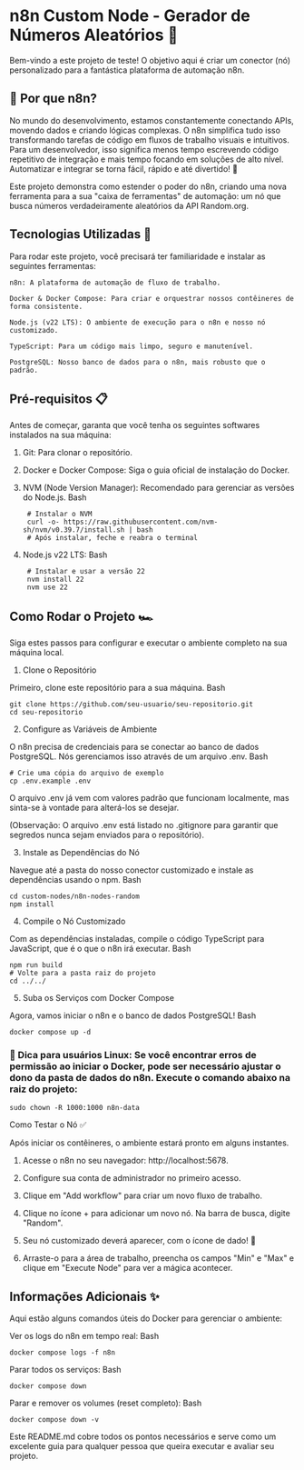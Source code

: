 # n8n Custom Node - Gerador de Números Aleatórios 🎲

Bem-vindo a este projeto de teste! O objetivo aqui é criar um conector (nó) personalizado para a fantástica plataforma de automação n8n.

## 🤔 Por que n8n?

No mundo do desenvolvimento, estamos constantemente conectando APIs, movendo dados e criando lógicas complexas. O n8n simplifica tudo isso transformando tarefas de código em fluxos de trabalho visuais e intuitivos. Para um desenvolvedor, isso significa menos tempo escrevendo código repetitivo de integração e mais tempo focando em soluções de alto nível. Automatizar e integrar se torna fácil, rápido e até divertido! 🚀

Este projeto demonstra como estender o poder do n8n, criando uma nova ferramenta para a sua "caixa de ferramentas" de automação: um nó que busca números verdadeiramente aleatórios da API Random.org.

## Tecnologias Utilizadas 🚀

Para rodar este projeto, você precisará ter familiaridade e instalar as seguintes ferramentas:

    n8n: A plataforma de automação de fluxo de trabalho.

    Docker & Docker Compose: Para criar e orquestrar nossos contêineres de forma consistente.

    Node.js (v22 LTS): O ambiente de execução para o n8n e nosso nó customizado.

    TypeScript: Para um código mais limpo, seguro e manutenível.

    PostgreSQL: Nosso banco de dados para o n8n, mais robusto que o padrão.

## Pré-requisitos 📋

Antes de começar, garanta que você tenha os seguintes softwares instalados na sua máquina:

1. Git: Para clonar o repositório.

2. Docker e Docker Compose: Siga o guia oficial de instalação do Docker.

3. NVM (Node Version Manager): Recomendado para gerenciar as versões do Node.js.
    Bash
   
        # Instalar o NVM
        curl -o- https://raw.githubusercontent.com/nvm-sh/nvm/v0.39.7/install.sh | bash
        # Após instalar, feche e reabra o terminal

5. Node.js v22 LTS:
    Bash
    
        # Instalar e usar a versão 22
        nvm install 22
        nvm use 22

## Como Rodar o Projeto 🏎️

Siga estes passos para configurar e executar o ambiente completo na sua máquina local.

1. Clone o Repositório

Primeiro, clone este repositório para a sua máquina.
Bash

    git clone https://github.com/seu-usuario/seu-repositorio.git
    cd seu-repositorio

2. Configure as Variáveis de Ambiente

O n8n precisa de credenciais para se conectar ao banco de dados PostgreSQL. Nós gerenciamos isso através de um arquivo .env.
Bash

    # Crie uma cópia do arquivo de exemplo
    cp .env.example .env

O arquivo .env já vem com valores padrão que funcionam localmente, mas sinta-se à vontade para alterá-los se desejar.

(Observação: O arquivo .env está listado no .gitignore para garantir que segredos nunca sejam enviados para o repositório).

3. Instale as Dependências do Nó

Navegue até a pasta do nosso conector customizado e instale as dependências usando o npm.
Bash

    cd custom-nodes/n8n-nodes-random
    npm install

4. Compile o Nó Customizado

Com as dependências instaladas, compile o código TypeScript para JavaScript, que é o que o n8n irá executar.
Bash
    
    npm run build
    # Volte para a pasta raiz do projeto
    cd ../../

5. Suba os Serviços com Docker Compose

Agora, vamos iniciar o n8n e o banco de dados PostgreSQL!
Bash

    docker compose up -d

### 🐧 Dica para usuários Linux: Se você encontrar erros de permissão ao iniciar o Docker, pode ser necessário ajustar o dono da pasta de dados do n8n. Execute o comando abaixo na raiz do projeto:
    
    sudo chown -R 1000:1000 n8n-data

Como Testar o Nó ✅

Após iniciar os contêineres, o ambiente estará pronto em alguns instantes.

1. Acesse o n8n no seu navegador: http://localhost:5678.

2. Configure sua conta de administrador no primeiro acesso.

3. Clique em "Add workflow" para criar um novo fluxo de trabalho.

4. Clique no ícone + para adicionar um novo nó. Na barra de busca, digite "Random".

5. Seu nó customizado deverá aparecer, com o ícone de dado! 🎉

6. Arraste-o para a área de trabalho, preencha os campos "Min" e "Max" e clique em "Execute Node" para ver a mágica acontecer.

## Informações Adicionais ✨

Aqui estão alguns comandos úteis do Docker para gerenciar o ambiente:

Ver os logs do n8n em tempo real:
Bash

    docker compose logs -f n8n

Parar todos os serviços:
Bash

    docker compose down

Parar e remover os volumes (reset completo):
Bash

    docker compose down -v

Este README.md cobre todos os pontos necessários e serve como um excelente guia para qualquer pessoa que queira executar e avaliar seu projeto.

